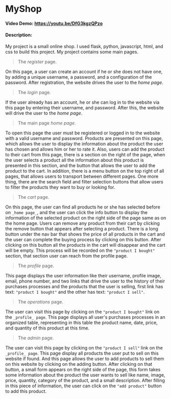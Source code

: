 # MyShop
#### Video Demo:  https://youtu.be/DfG3kgzQPzo
#### Description:

My project is a small online shop. I used flask, python, javascript, html, and css to build this project.
 My project contains some main pages.
> The _register_ page.

On this page, a user can create an account if he or she does not have one,
by adding a unique username, a password, and a configuration of the password. After registration, the website drives the user to the _home page_.

> The _login_ page.

If the user already has an account, he or she can log in to the website via this page by entering their username, and password.
After this, the website will drive the user to the _home page_.

> The main page _home page_.

To open this page the user must be registered or logged in to the website with a valid username and password.
Products are presented on this page, which allows the user to display the information about the product the user has chosen and allows him or her to
rate it.
Also, users can add the product to their cart from this page, there is a section on the right of the page, when the user selects a product all the
information about this product is presented in this section, and the button that allows the user to add the product to the cart.
In addition, there is a menu button on the top right of all pages, that allows users to transport between different pages.
One more thing, there are the search field and filter selection buttons that allow users to filter the products they want to buy or looking for.



>The _cart_ page.

On this page, the user can find all products he or she has selected before on ``_home page_``, and the user can click the info button to display the
information of the selected product on the right side of the page same as on the home page.
Users can remove any product from their cart by clicking the remove button that appears after selecting a product.
There is a long button under the nav bar that shows the price of all products in the cart and the user can complete the buying process by clicking
on this button. After clicking on this button all the products in the cart will disappear and the cart will be empty.
This process will be recorded on the ``"product I bought"`` section, that section user can reach from the profile page.


>The _profile_ page.

This page displays the user information like their username, profile image, email, phone number, and two links that drive the user to the history of
their purchases processes and the products that the user is selling, first link has text: ``"product I bought"`` and the other has text: ``"product I sell"``.

>The _operations_ page.

The user can visit this page by clicking on the ``"product I bought"`` link on the `_profile_ page`. This page displays all user's purchases processes
in an organized table, representing in this table the product name, date, price, and quantity of this product at this time.



> The _admin_ page.

The user can visit this page by clicking on the `"product I sell"` link on the `_profile_ page`. This page display all products the user put to sell on this website if found. And this page allows the user to add products to sell them on this website by clicking on the adding button.
After clicking on that button, a small form appears on the right side of the page, this form takes some information about the product the user wants to sell like name, image, price, quantity, category of the product, and a small description. After filling in this piece of information, the user can click on the `"add product"` button to add this product.
